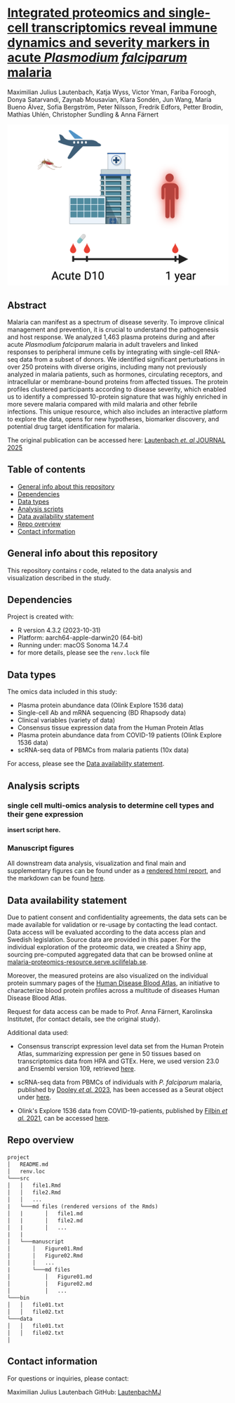 # [Integrated proteomics and single-cell transcriptomics reveal immune dynamics and severity markers in acute *Plasmodium falciparum* malaria](insert-link-to-publication)

Maximilian Julius Lautenbach, Katja Wyss, Victor Yman, Fariba Foroogh,
Donya Satarvandi, Zaynab Mousavian, Klara Sondén, Jun Wang, María Bueno
Álvez, Sofia Bergström, Peter Nilsson, Fredrik Edfors, Petter Brodin,
Mathias Uhlén, Christopher Sundling & Anna Färnert

![](./resources/graphical_abstract.png)

## Abstract

Malaria can manifest as a spectrum of disease severity. To improve
clinical management and prevention, it is crucial to understand the
pathogenesis and host response. We analyzed 1,463 plasma proteins during
and after acute *Plasmodium falciparum* malaria in adult travelers and
linked responses to peripheral immune cells by integrating with
single-cell RNA-seq data from a subset of donors. We identified
significant perturbations in over 250 proteins with diverse origins,
including many not previously analyzed in malaria patients, such as
hormones, circulating receptors, and intracellular or membrane-bound
proteins from affected tissues. The protein profiles clustered
participants according to disease severity, which enabled us to identify
a compressed 10-protein signature that was highly enriched in more
severe malaria compared with mild malaria and other febrile infections.
This unique resource, which also includes an interactive platform to
explore the data, opens for new hypotheses, biomarker discovery, and
potential drug target identification for malaria.

The original publication can be accessed here: [Lautenbach *et. al* JOURNAL 2025](https://google.com)

## Table of contents

-   [General info about this repository](#general-info-about-this-repository)
-   [Dependencies](#dependencies)
-   [Data types](#data-types)
-   [Analysis scripts](#analysis-scripts)
-   [Data availability statement](#data-availability-statement)
-   [Repo overview](#repo-overview)
-   [Contact information](#contact-information)

## General info about this repository

This repository contains r code, related to the data analysis and
visualization described in the study.


## Dependencies

Project is created with:

-   R version 4.3.2 (2023-10-31)
-   Platform: aarch64-apple-darwin20 (64-bit)
-   Running under: macOS Sonoma 14.7.4
-   for more details, please see the `renv.lock` file

## Data types

The omics data included in this study:

-   Plasma protein abundance data (Olink Explore 1536 data)
-   Single-cell Ab and mRNA sequencing (BD Rhapsody data)
-   Clinical variables (variety of data)
-   Consensus tissue expression data from the Human Protein Atlas
-   Plasma protein abundance data from COVID-19 patients (Olink Explore 1536 data)
-   scRNA-seq data of PBMCs from malaria patients (10x data)

For access, please see the [Data availability statement](#data-availability).

## Analysis scripts 

### single cell multi-omics analysis to determine cell types and their gene expression

**insert script here.**

### Manuscript figures

All downstream data analysis, visualization and final main and supplementary figures can be found under as a [rendered html report](https://github.com/SundlingLab/Explore1536_Malaria/blob/main/docs/Downstream_analysis_full_4repo.html), and the markdown can be found [here](https://github.com/SundlingLab/Explore1536_Malaria/blob/main/src/Downstream_analysis_full_4repo.Rmd).

## Data availability statement 

Due to patient consent and confidentiality agreements, the data sets can
be made available for validation or re-usage by contacting the lead
contact. Data access will be evaluated according to the data access plan
and Swedish legislation. Source data are provided in this paper. For the
individual exploration of the proteomic data, we created a Shiny app,
sourcing pre-computed aggregated data that can be browsed online at
[malaria-proteomics-resource.serve.scilifelab.se](https://malaria-proteomics-resource.serve.scilifelab.se/app/malaria-proteomics-resource).

Moreover, the measured proteins are also visualized on the individual protein summary pages of
the [Human Disease Blood Atlas](https://www.proteinatlas.org/humanproteome/blood), an initiative to characterize blood
protein profiles across a multitude of diseases Human Disease Blood Atlas.

Request for data access can be made to Prof. Anna Färnert, Karolinska
Institutet, (for contact details, see the original study).

Additional data used:

- Consensus transcript expression level data set from the Human Protein
Atlas, summarizing expression per gene in 50 tissues based on
transcriptomics data from HPA and GTEx. Here, we used version 23.0 and
Ensembl version 109, retrieved [here](https://v23.proteinatlas.org/about/download).

- scRNA-seq data from PBMCs of individuals with *P. falciparum* malaria,
published by [Dooley *et al.* 2023](https://doi.org/10.1038/s41467-023-43181-7), has been accessed as a Seurat object under
[here](https://doi.org/10.5281/zenodo.6973241).

- Olink's Explore 1536 data from COVID-19-patients, published by [Filbin *et al.* 2021](https://doi.org/10.1016/j.xcrm.2021.100287), can be accessed [here](https://data.mendeley.com/datasets/nf853r8xsj/1).



## Repo overview 
<!-- -->

```         
project
│   README.md
│   renv.loc    
└───src
│   │   file1.Rmd
│   │   file2.Rmd
│   │   ...
|   └───md files (rendered versions of the Rmds)
│   |       │   file1.md
│   |       │   file2.md
│   |       │   ...
|   |
│   └───manuscript
│       │   Figure01.Rmd
│       │   Figure02.Rmd
│       │   ...
|       └───md files
│           │   Figure01.md
│           │   Figure02.md
│           │   ...
└───bin
│   │   file01.txt
│   │   file02.txt
└───data
│   │   file01.txt
│   │   file02.txt
│
```

## Contact information

For questions or inquiries, please contact:

Maximilian Julius Lautenbach
GitHub: [LautenbachMJ](https://github.com/LautenbachMJ)
